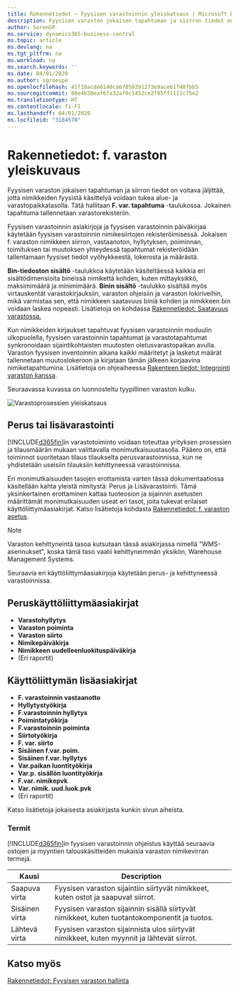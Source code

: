 ```yaml
---
title: Rakennetiedot – Fyysisen varastoinnin yleiskatsaus | Microsoft Docs
description: Fyysisen varaston jokaisen tapahtuman ja siirron tiedot on voitava jäljittää, jotta nimikkeiden fyysistä käsittelyä voidaan tukea alue- ja varastopaikkatasolla. Tätä hallitaan **F. var. tapahtuma** -taulukossa. Jokainen tapahtuma tallennetaan varastorekisteriin.
author: SorenGP
ms.service: dynamics365-business-central
ms.topic: article
ms.devlang: na
ms.tgt_pltfrm: na
ms.workload: na
ms.search.keywords: ''
ms.date: 04/01/2020
ms.author: sgroespe
ms.openlocfilehash: 41f18acde6140ca67050391273e9ace61f48fbb5
ms.sourcegitcommit: 88e4b30eaf6fa32af0c1452ce2f85ff1111c75e2
ms.translationtype: HT
ms.contentlocale: fi-FI
ms.lasthandoff: 04/01/2020
ms.locfileid: "3184578"
---
```

# <a name="design-details-warehouse-overview"></a>Rakennetiedot: f. varaston yleiskuvaus
Fyysisen varaston jokaisen tapahtuman ja siirron tiedot on voitava jäljittää, jotta nimikkeiden fyysistä käsittelyä voidaan tukea alue- ja varastopaikkatasolla. Tätä hallitaan **F. var. tapahtuma** -taulukossa. Jokainen tapahtuma tallennetaan varastorekisteriin.  

Fyysisen varastoinnin asiakirjoja ja fyysisen varastoinnin päiväkirjaa käytetään fyysisen varastoinnin nimikesiirtojen rekisteröimisessä. Jokaisen f. varaston nimikkeen siirron, vastaanoton, hyllytyksen, poiminnan, toimituksen tai muutoksen yhteydessä tapahtumat rekisteröidään tallentamaan fyysiset tiedot vyöhykkeestä, lokerosta ja määrästä.

**Bin-tiedoston sisältö** -taulukkoa käytetään käsiteltäessä kaikkia eri sisältödimensioita bineissä nimikettä kohden, kuten mittayksikkö, maksimimäärä ja minimimäärä. **Binin sisältö** -taulukko sisältää myös virtauskentät varastokirjauksiin, varaston ohjeisiin ja varaston lokiriveihin, mikä varmistaa sen, että nimikkeen saatavuus biniä kohden ja nimikkeen bin voidaan laskea nopeasti. Lisätietoja on kohdassa [Rakennetiedot: Saatavuus varastossa.](design-details-availability-in-the-warehouse.md)  

Kun nimikkeiden kirjaukset tapahtuvat fyysisen varastoinnin moduulin ulkopuolella, fyysisen varastoinnin tapahtumat ja varastotapahtumat synkronoidaan sijaintikohtaisten muutosten oletusvarastopaikan avulla. Varaston fyysisen inventoinnin aikana kaikki määritetyt ja lasketut määrät tallennetaan muutoslokeroon ja kirjataan tämän jälkeen korjaavina nimiketapahtumina. Lisätietoja on ohjeaiheessa [Rakenteen tiedot: Integrointi varaston kanssa](design-details-integration-with-inventory.md).  

Seuraavassa kuvassa on luonnosteltu tyypillinen varaston kulku.  

![Varastoprosessien yleiskatsaus](media/design_details_warehouse_management_overview.png "Varastoprosessien yleiskatsaus")  

## <a name="basic-or-advanced-warehousing"></a>Perus tai lisävarastointi  
[!INCLUDE[d365fin](includes/d365fin_md.md)]in varastotoiminto voidaan toteuttaa yrityksen prosessien ja tilausmäärän mukaan valittavalla monimutkaisuustasolla. Pääero on, että toiminnot suoritetaan tilaus tilaukselta perusvarastoinnissa, kun ne yhdistetään useisiin tilauksiin kehittyneessä varastoinnissa.  

 Eri monimutkaisuuden tasojen erottamista varten tässä dokumentaatiossa käsitellään kahta yleistä nimitystä: Perus ja Lisävarastointi. Tämä yksinkertainen erottaminen kattaa tuoteosion ja sijainnin asetusten määrittämät monimutkaisuuden useat eri tasot, joita tukevat erilaiset käyttöliittymäasiakirjat. Katso lisätietoja kohdasta [Rakennetiedot: f. varaston asetus](design-details-warehouse-setup.md).  

> [!NOTE]  
>  Varaston kehittyneintä tasoa kutsutaan tässä asiakirjassa nimellä "WMS-asennukset", koska tämä taso vaatii kehittyneimmän yksikön, Warehouse Management Systems.  

 Seuraavia eri käyttöliittymäasiakirjoja käytetään perus- ja kehittyneessä varastoinnissa.  

## <a name="basic-ui-documents"></a>Peruskäyttöliittymäasiakirjat  

-   **Varastohyllytys**  
-   **Varaston poiminta**  
-   **Varaston siirto**  
-   **Nimikepäiväkirja**  
-   **Nimikkeen uudelleenluokituspäiväkirja**  
-   (Eri raportit)  

## <a name="advanced-ui-documents"></a>Käyttöliittymän lisäasiakirjat  

-   **F. varastoinnin vastaanotto**  
-   **Hyllytystyökirja**  
-   **F.varastoinnin hyllytys**  
-   **Poimintatyökirja**  
-   **F.varastoinnin poiminta**  
-   **Siirtotyökirja**  
-   **F. var. siirto**  
-   **Sisäinen f.var. poim.**  
-   **Sisäinen f.var. hyllytys**  
-   **Var.paikan luontityökirja**  
-   **Var.p. sisällön luontityökirja**  
-   **F.var. nimikepvk**  
-   **Var. nimik. uud.luok.pvk**  
-   (Eri raportit)  

Katso lisätietoja jokaisesta asiakirjasta kunkin sivun aiheista.  

### <a name="terminology"></a>Termit  
[!INCLUDE[d365fin](includes/d365fin_md.md)]in fyysisen varastoinnin ohjeistus käyttää seuraavia ostojen ja myyntien talouskäsitteiden mukaisia varaston nimikevirran termejä.  

|Kausi|Description|  
|----------|---------------------------------------|  
|Saapuva virta|Fyysisen varaston sijaintiin siirtyvät nimikkeet, kuten ostot ja saapuvat siirrot.|  
|Sisäinen virta|Fyysisen varaston sijainnin sisällä siirtyvät nimikkeet, kuten tuotantokomponentit ja tuotos.|  
|Lähtevä virta|Fyysisen varaston sijainnista ulos siirtyvät nimikkeet, kuten myynnit ja lähtevät siirrot.|  

## <a name="see-also"></a>Katso myös  
 [Rakennetiedot: Fyysisen varaston hallinta](design-details-warehouse-management.md)
